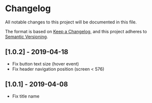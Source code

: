 # Changelog
All notable changes to this project will be documented in this file.

The format is based on [Keep a Changelog](https://keepachangelog.com/en/1.0.0/),
and this project adheres to [Semantic Versioning](https://semver.org/spec/v2.0.0.html).

## [1.0.2] - 2019-04-18
- Fix button text size (hover event)
- Fix header navigation position (screen < 576)

## [1.0.1] - 2019-04-08
- Fix title name
